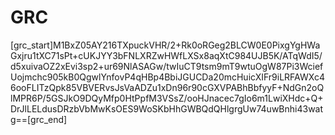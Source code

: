 # GRC

[grc_start]M1BxZ05AY216TXpuckVHR/2+Rk0oRGeg2BLCW0E0PixgYgHWaGxjru1tXC71sPt+cUKJYY3bFNLXRZwHWfLXSx8aqXtC984UJB5K/ATqWdI5/d5xuivaOZ2xEvi3sp2+ur69NlASAGw/twIuCT9tsm9mT9wtuOgW87Pi3WciefUojmchc905kB0QgwlYnfovP4qHBp4BbiJGUCDa20mcHuicXIFr9iLRFAWXc46ooFLITzQpk85VBVERvsJsVaADZu1xDn96r90cGXVPABhBbfyyF+NdGn2oQlMPR6P/5GSJkO9DQyMfp0HtPpfM3VSsZ/ooHJnacec7gIo6m1LwiXHdc+Q+DrJlLELdusDRzbVbMwKsOES9WoSKbHhGWBQdQHlgrgUw74uwBnhi43watg==[grc_end]
